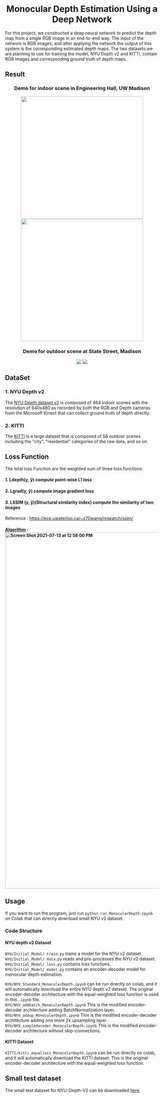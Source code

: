 <h1 align="center">Monocular Depth Estimation Using a Deep Network</h1>

<p>For this project, we constructed a deep neural network to predict the depth map from a single RGB image in an end-to-end way. The input of the network is RGB images, and after applying the network the output of this system is the corresponding estimated depth maps. The two datasets we are planning to use for training the model, NYU Depth v2 and KITTI, contain RGB images and corresponding ground truth of depth maps. </p>

## Result
<h3 align="center"> Demo for indoor scene in Engineering Hall, UW Madison</h3>
<p align="center">
<img src="https://user-images.githubusercontent.com/73271404/128800359-ddf6a52e-6075-4bae-9edb-e2d47b60dd74.gif" width="400"/><img src="https://user-images.githubusercontent.com/73271404/128800367-8877c642-a4e7-4abf-92ca-cf40a32c5fd5.gif" width="400"/>
 </p>
 
 <h3 align="center"> Demo for outdoor scene at State Street, Madison</h3>
<p align="center">
<img src="https://user-images.githubusercontent.com/73271404/128801153-f608a47d-9adf-4cd3-939c-5baa7ed98c2e.gif"/>
 <img src="https://user-images.githubusercontent.com/73271404/128801156-e4efe4ca-a0e0-4a48-a8ee-4aa7f08a972f.gif"/>
 </p>


## DataSet
### 1. NYU Depth v2
The [NYU Depth dataset v2](https://cs.nyu.edu/~silberman/datasets/nyu_depth_v2.html) is composed of 464 indoor scenes with the resolution of 640x480 as recorded by both the RGB and Depth cameras 
from the Microsoft Kinect that can collect ground truth of depth directly. 


### 2. KITTI
The [KITTI](http://www.cvlibs.net/datasets/kitti/) is a large dataset that is composed of 56 outdoor scenes including the "city", "residential" categories of the raw data, and so on. 

## Loss Function
 The total loss Function are the weighted sum of three loss functions:
 #### 1. Ldepth(y, ŷ) compute point-wise L1 loss
 #### 2. Lgrad(y, ŷ) compute image gradient loss
 #### 3. LSSIM (y, ŷ)(Structural similarity index) compute the similarity of two images
  Reference : https://ece.uwaterloo.ca/~z70wang/research/ssim/ 
  
  #### [Algorithm](https://en.wikipedia.org/wiki/Structural_similarity#Algorithm) : <img width="1165" alt="Screen Shot 2021-07-13 at 12 58 00 PM" src="https://user-images.githubusercontent.com/73271404/125504126-4bcbc3ae-b7d3-40e1-b987-989124c17683.png">


## Usage
If you want to run the program, just run `python run_MonocularDepth.ipynb` on Colab that can directly download small NYU v2 dataset. 

### Code Structure ###
#### NYU depth v2 Dataset ####
`NYU/Initial_Model/ train.py` trains a model for the NYU v2 dataset.  
`NYU/Initial_Model/ data.py` reads and pre-processes the NYU v2 dataset.  
`NYU/Initial_Model/ loss.py` contains loss functions.  
`NYU/Initial_Model/ model.py` contains an encoder-decoder model for monocular depth estimation.  

`NYU/NYU_Standard_MonocularDepth.ipynb` can be run directly on colab, and it will automatically download the entire NYU depth v2 dataset. The original encoder-decoder architecture with the equal-weighted loss function is used in this `.ipynb` file.  
`NYU/NYU_addbatch_MonocularDepth.ipynb` This is the modified encoder-decoder architecture adding BatchNormalization layer.  
`NYU/NYU_addup_MonocularDepth.ipynb` This is the modified encoder-decoder architecture adding one more 2x upsampling layer.  
`NYU/NYU_simpledecoder_MonocularDepth.ipynb` This is the modified encoder-decoder architecture without skip-connections.  

#### KITTI Dataset ####
`KITTI/kitti_equalloss_MonocularDepth.ipynb` can be run directly on colab, and it will automatically download the KITTI dataset. This is the original encoder-decoder architecture with the equal-weighted loss function.  


## Small test dataset
The small test dataset for NYU-Depth-V2 can be downloaded [here](https://drive.google.com/file/d/1HFAsEQCDUx0UC63Yv5uKE2Z5Z9cKDMV0/view?usp=sharing).
